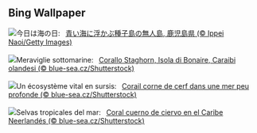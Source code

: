 ## Bing Wallpaper
![](https://www.bing.com/th?id=OHR.MarineDay2025_JA-JP8195760967_UHD.jpg&w=1000)今日は海の日:&nbsp;&ensp;[青い海に浮かぶ種子島の無人島, 鹿児島県 (© Ippei Naoi/Getty Images)](https://www.bing.com/th?id=OHR.MarineDay2025_JA-JP8195760967_UHD.jpg)
<br><br/>
![](https://www.bing.com/th?id=OHR.AcroporaReef_IT-IT2371984871_UHD.jpg&w=1000)Meraviglie sottomarine:&nbsp;&ensp;[Corallo Staghorn, Isola di Bonaire, Caraibi olandesi (© blue-sea.cz/Shutterstock)](https://www.bing.com/th?id=OHR.AcroporaReef_IT-IT2371984871_UHD.jpg)
<br><br/>
![](https://www.bing.com/th?id=OHR.AcroporaReef_FR-FR5200865280_UHD.jpg&w=1000)Un écosystème vital en sursis:&nbsp;&ensp;[Corail corne de cerf dans une mer peu profonde (© blue-sea.cz/Shutterstock)](https://www.bing.com/th?id=OHR.AcroporaReef_FR-FR5200865280_UHD.jpg)
<br><br/>
![](https://www.bing.com/th?id=OHR.AcroporaReef_ES-ES7878732690_UHD.jpg&w=1000)Selvas tropicales del mar:&nbsp;&ensp;[Coral cuerno de ciervo en el Caribe Neerlandés (© blue-sea.cz/Shutterstock)](https://www.bing.com/th?id=OHR.AcroporaReef_ES-ES7878732690_UHD.jpg)
<br><br/>
